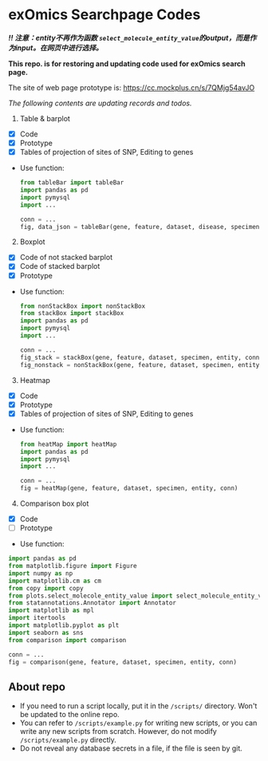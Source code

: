 # exOmics Searchpage Codes

***!! 注意：entity不再作为函数 `select_molecule_entity_value`的output，而是作为input。在网页中进行选择。***


**This repo. is for restoring and updating code used for exOmics search page.**

The site of web page prototype is: https://cc.mockplus.cn/s/7QMjg54avJO

*The following contents are updating records and todos.*

1. Table & barplot

- [X] Code
- [X] Prototype
- [X] Tables of projection of sites of SNP, Editing to genes

- Use function:
  ```python
  from tableBar import tableBar
  import pandas as pd
  import pymysql
  import ...

  conn = ...
  fig, data_json = tableBar(gene, feature, dataset, disease, specimen, entity, conn)
  ```

2. Boxplot

- [X] Code of not stacked barplot
- [X] Code of stacked barplot
- [X] Prototype

+ Use function:
  ```python
  from nonStackBox import nonStackBox
  from stackBox import stackBox
  import pandas as pd
  import pymysql
  import ...

  conn = ...
  fig_stack = stackBox(gene, feature, dataset, specimen, entity, conn)
  fig_nonstack = nonStackBox(gene, feature, dataset, specimen, entity, conn)
  ```

3. Heatmap

- [X] Code
- [X] Prototype
- [X] Tables of projection of sites of SNP, Editing to genes

+ Use function:
  ```python
  from heatMap import heatMap
  import pandas as pd
  import pymysql
  import ...

  conn = ...
  fig = heatMap(gene, feature, dataset, specimen, entity, conn)
  ```

4. Comparison box plot

- [X] Code
- [ ] Prototype

+ Use function:

```python
import pandas as pd
from matplotlib.figure import Figure
import numpy as np
import matplotlib.cm as cm
from copy import copy
from plots.select_molecole_entity_value import select_molecule_entity_value
from statannotations.Annotator import Annotator
import matplotlib as mpl
import itertools
import matplotlib.pyplot as plt
import seaborn as sns
from comparison import comparison

conn = ...
fig = comparison(gene, feature, dataset, specimen, entity, conn)
```

## About repo

- If you need to run a script locally, put it in the `/scripts/` directory. Won't be updated to the online repo.
- You can refer to `/scripts/example.py` for writing new scripts, or you can write any new scripts from scratch. However, do not modify `/scripts/example.py` directly.
- Do not reveal any database secrets in a file, if the file is seen by git.
